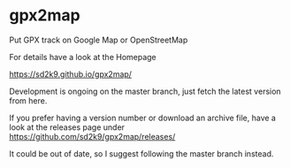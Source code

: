 gpx2map
=======

Put GPX track on Google Map or OpenStreetMap


For details have a look at the Homepage

https://sd2k9.github.io/gpx2map/

Development is ongoing on the master branch,
just fetch the latest version from here.

If you prefer having a version number or download an archive file,
have a look at the releases page under  https://github.com/sd2k9/gpx2map/releases/

It could be out of date, so I suggest following the master branch instead.

